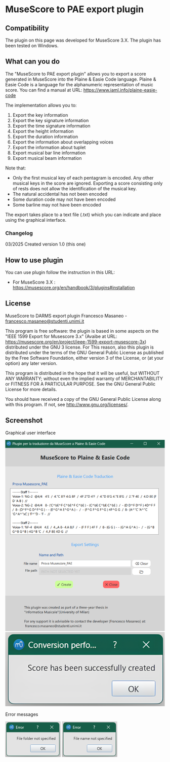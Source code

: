 # MuseScore to PAE export plugin
## Compatibility
The plugin on this page was developed for MuseScore 3.X.
The plugin has been tested on Windows.

## What can you do
The "MuseScore to PAE export plugin" allows you to export a score generated in MuseScore into the Plaine &amp; Easie Code language.
Plaine &amp; Easie Code is a language for the alphanumeric representation of music score. You can find a manual at URL: https://www.iaml.info/plaine-easie-code 

The implementation allows you to:
1. Export the key information
2. Export the key signature information
3. Export the time signature information
4. Export the height information
5. Export the duration information
6. Export the information about overlapping voices
7. Export the information about tuplet
8. Export musical bar line information
9. Export musical beam information

Note that:
- Only the first musical key of each pentagram is encoded. Any other musical keys in the score are ignored. Exporting a score consisting only of rests does not allow the identification of the musical key.
- The natural accidental has not been encoded
- Some duration code may not have been encoded
- Some barline may not have been encoded

The export takes place to a text file (.txt) which you can indicate and place using the graphical interface.

### Changelog
03/2025 Created version 1.0 (this one)

## How to use plugin
You can use plugin follow the instruction in this URL:
- For MuseScore 3.X : https://musescore.org/en/handbook/3/plugins#installation

## License
MuseScore to DARMS export plugin Francesco Masaneo - francesco.masaneo@studenti.unimi.it

This program is free software: the plugin is based in some aspects on the "IEEE 1599 Export for Musescore 3.x" (Avaibe at URL: https://musescore.org/en/project/ieee-1599-export-musescore-3x) distributed under the GNU 3 license. For This reason, also this plugin is distributed under the terms of the GNU General Public License as published by the Free Software Foundation, either version 3 of the License, or (at your option) any later version.

This program is distributed in the hope that it will be useful, but WITHOUT ANY WARRANTY; without even the implied warranty of  MERCHANTABILITY or FITNESS FOR A PARTICULAR PURPOSE.  See the GNU General Public License for more details.

You should have received a copy of the GNU General Public License along with this program.  If not, see <http://www.gnu.org/licenses/>.

## Screenshot
Graphical user interface

![image](https://github.com/Fra-maS/MuseScore-to-PAE/blob/main/interfaccia.png)
![image](https://github.com/Fra-maS/MuseScore-to-PAE/blob/main/messagedialog.png)

Error messages

![image](https://github.com/Fra-maS/MuseScore-to-PAE/blob/main/folder_error.png)
![image](https://github.com/Fra-maS/MuseScore-to-PAE/blob/main/name_error.png)
